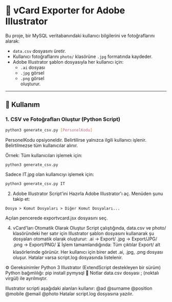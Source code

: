
# 📇 vCard Exporter for Adobe Illustrator

Bu proje, bir MySQL veritabanındaki kullanıcı bilgilerini ve fotoğraflarını alarak:

- `data.csv` dosyasını üretir.  
- Kullanıcı fotoğraflarını `photo/` klasörüne `.jpg` formatında kaydeder.  
- Adobe Illustrator şablon dosyasıyla her kullanıcı için:
  - `.ai` dosyası
  - `.jpg` görsel
  - `.png` görsel  
  oluşturur.

---

## 🚀 Kullanım

### 1. CSV ve Fotoğrafları Oluştur (Python Script)

```bash
python3 generate_csv.py [PersonelKodu]
```

PersonelKodu opsiyoneldir.
Belirtilirse yalnızca ilgili kullanıcı işlenir. Belirtilmezse tüm kullanıcılar alınır.

Örnek:
Tüm kullanıcıları işlemek için:
```bash
python3 generate_csv.py
```

Sadece IT.jpg olan kullanıcıyı işlemek için:
```bash
python3 generate_csv.py IT
```

2. Adobe Illustrator Script'ini Hazırla
Adobe Illustrator'ı aç.
Menüden şunu takip et:
```text
Dosya > Komut Dosyaları > Diğer Komut Dosyaları...
```

Açılan pencerede exportvcard.jsx dosyasını seç.

4. vCard'ları Otomatik Olarak Oluştur
Script çalıştığında, data.csv ve photo/ klasöründeki her satır için Illustrator şablon dosyasını kullanarak şu dosyaları otomatik olarak oluşturur:
.ai → Export/
.jpg → Export/JPG/
.png → Export/PNG/
⏳ İşlem tamamlandığında:
Tüm çıktılar Export/ alt klasörlerinde görünür.
Her kullanıcı için birer adet .ai, .jpg, .png dosyası oluşur.
Hatalar varsa script.log dosyasında listelenir.


⚙️ Gereksinimler
Python 3
Illustrator (ExtendScript destekleyen bir sürüm)
Python bağımlılığı:
pip install pymysql
📌 Notlar
data.csv dosyası ; (noktalı virgül) ile ayrılmıştır.

Illustrator scripti aşağıdaki alanları kullanır:
@ad
@surname
@position
@mobile
@email
@photo
Hatalar script.log dosyasına yazılır.

